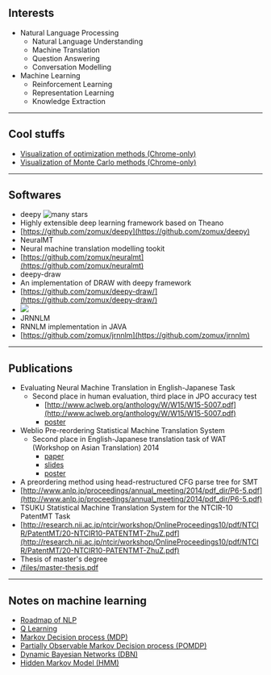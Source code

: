 
Interests
---
- Natural Language Processing
	- Natural Language Understanding
	- Machine Translation
	- Question Answering
	- Conversation Modelling
- Machine Learning
	- Reinforcement Learning
	- Representation Learning
	- Knowledge Extraction

------



Cool stuffs
---

- [Visualization of optimization methods (Chrome-only)](/machine_learning/visualize_optimization.html)
- [Visualization of Monte Carlo methods (Chrome-only)](/machine_learning/markov_chain_monte_carlo.html)

------

Softwares
---
- deepy ![many stars](http://githubbadges.com/star.svg?user=zomux&repo=deepy&background=007ecg&color=bbb&style=flat)
 - Highly extensible deep learning framework based on Theano 
 - [https://github.com/zomux/deepy](https://github.com/zomux/deepy)
- NeuralMT
 - Neural machine translation modelling tookit
 - [https://github.com/zomux/neuralmt](https://github.com/zomux/neuralmt)
- deepy-draw
 - An implementation of DRAW with deepy framework
 - [https://github.com/zomux/deepy-draw/](https://github.com/zomux/deepy-draw/)
 - ![](https://github.com/zomux/deepy-draw/raw/master/plots/mnist-animation.gif)
- JRNNLM
 - RNNLM implementation in JAVA
 - [https://github.com/zomux/jrnnlm](https://github.com/zomux/jrnnlm)

------


		
Publications
---
- Evaluating Neural Machine Translation in English-Japanese Task
	- Second place in human evaluation, third place in JPO accuracy test
		- [http://www.aclweb.org/anthology/W/W15/W15-5007.pdf](http://www.aclweb.org/anthology/W/W15/W15-5007.pdf)
		- [poster](http://www.aclweb.org/anthology/attachments/W/W15/W15-5007.Poster.pdf)
- Weblio Pre-reordering Statistical Machine Translation System
	- Second place in English-Japanese translation task of WAT (Workshop on Asian Translation) 2014
		- [paper](/WAT2014/wat2014.paper.shu.pdf)
		- [slides](/WAT2014/wat2014.slides.shu.pdf)
		- [poster](/WAT2014/wat2014.poster.shu.pdf)
- A preordering method using head-restructured CFG parse tree for SMT
 - [http://www.anlp.jp/proceedings/annual_meeting/2014/pdf_dir/P6-5.pdf](http://www.anlp.jp/proceedings/annual_meeting/2014/pdf_dir/P6-5.pdf)
- TSUKU Statistical Machine Translation System for the NTCIR-10 PatentMT Task
 - [http://research.nii.ac.jp/ntcir/workshop/OnlineProceedings10/pdf/NTCIR/PatentMT/20-NTCIR10-PATENTMT-ZhuZ.pdf](http://research.nii.ac.jp/ntcir/workshop/OnlineProceedings10/pdf/NTCIR/PatentMT/20-NTCIR10-PATENTMT-ZhuZ.pdf)
- Thesis of master's degree
 - [/files/master-thesis.pdf](/files/master-thesis.pdf)

------



<!--Online Demonstrations-->
<!------->

<!--- Pre-reordering for English-Japanese machine translation-->
<!-- - [http://demos.uaca.com/demos/raphreorder](http://demos.uaca.com/demos/raphreorder)-->
<!--- Head-restructured CFG parse tree-->
<!-- - [http://demos.uaca.com/demos/hdtree](http://demos.uaca.com/demos/hdtree)-->
<!--- CFG - Dependency parse tree combiner-->
<!-- - combine by moving the position of dependency heads-->
<!-- - [http://demos.uaca.com/demos/combiner](http://demos.uaca.com/demos/combiner)-->

<!---------->



Notes on machine learning
---

- [Roadmap of NLP](/notes/nlp_roadmap.md)
- [Q Learning](/notes/qlearning.md) 
- [Markov Decision process (MDP)](/machine_learning/markov_decision_process.md)
- [Partially Observable Markov Decision process (POMDP)](/machine_learning/POMDP.md)
- [Dynamic Bayesian Networks (DBN)](/machine_learning/dynamic_bayesian_networks.md)
- [Hidden Markov Model (HMM)](/machine_learning/hidden_markov_model.md)


